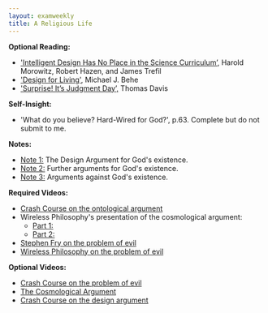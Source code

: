 ```yaml
---
layout: examweekly
title: A Religious Life
---
```




**Optional Reading:**
+ ['Intelligent Design Has No Place in the Science Curriculum’](Intel.pdf), Harold Morowitz, Robert Hazen, and James Trefil
+ ['Design for Living'](Des.pdf), Michael J. Behe
+ ['Surprise! It’s Judgment Day’,](Surprise.pdf) Thomas Davis

**Self-Insight:**
+ 'What do you believe? Hard-Wired for God?', p.63. Complete but do not submit to me. 

**Notes:**
+ [Note 1:](Handout1) The Design Argument for God's existence.
+ [Note 2:](Handout2) Further arguments for God's existence.
+ [Note 3:](Handout3) Arguments against God's existence.

**Required Videos:**
+ [Crash Course on the ontological argument](https://www.youtube.com/watch?v=FmTsS5xFA6k)
+ Wireless Philosophy's presentation of the cosmological argument: 
	+ [Part 1:](https://www.youtube.com/watch?v=2zS1HiuWPMA)
	+ [Part 2:](https://www.youtube.com/watch?v=mBMAMIFw9n4)
+ [Stephen Fry on the problem of evil](https://www.youtube.com/watch?v=-suvkwNYSQo)
+ [Wireless Philosophy on the problem of evil](https://youtu.be/9pRzyioUKp0)


**Optional Videos:**
+ [Crash Course on the problem of evil](https://www.youtube.com/watch?v=9AzNEG1GB-k)
+ [The Cosmological Argument](https://www.youtube.com/watch?v=TgisehuGOyY)
+ [Crash Course on the design argument](https://www.youtube.com/watch?v=7e9v_fsZB6A)



